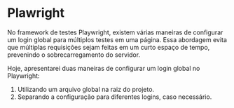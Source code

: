 # Plawright 

No framework de testes Playwright, existem várias maneiras de configurar um login global para múltiplos testes em uma página. Essa abordagem evita que múltiplas requisições sejam feitas em um curto espaço de tempo, prevenindo o sobrecarregamento do servidor.

Hoje, apresentarei duas maneiras de configurar um login global no Playwright: 

1. Utilizando um arquivo global na raiz do projeto.
2. Separando a configuração para diferentes logins, caso necessário.